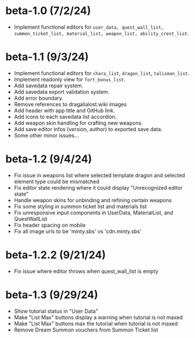 # beta-1.0 (7/2/24)
* Implement functional editors for `user_data, quest_wall_list, summon_ticket_list, material_list, weapon_list, ability_crest_list`.

# beta-1.1 (9/3/24)
* Implement functional editors for `chara_list`, `dragon_list`, `talisman_list`.
* Implement readonly view for `fort_bonus_list`.
* Add savedata repair system.
* Add savedata export validation system.
* Add error boundary.
* Remove references to dragalialost.wiki images
* Add header with app title and GitHub link.
* Add icons to each savedata list accordion.
* Add weapon skin handling for crafting new weapons.
* Add save editor infos (version, author) to exported save data.
* Some other minor issues...

# beta-1.2 (9/4/24)
* Fix issue in weapons list where selected template dragon and selected element type could be mismatched
* Fix editor state rendering where it could display "Unrecognized editor state"
* Handle weapon skins for unbinding and refining certain weapons
* Fix some styling in summon ticket list and materials list
* Fix unresponsive input components in UserData, MaterialList, and QuestWallList
* Fix header spacing on mobile
* Fix all image urls to be 'minty.sbs' vs 'cdn.minty.sbs'

# beta-1.2.2 (9/21/24)
* Fix issue where editor throws when quest_wall_list is empty

# beta-1.3 (9/29/24)
* Show tutorial status in "User Data"
* Make "List Max" buttons display a warning when tutorial is not maxed
* Make "List Max" buttons max the tutorial when tutorial is not maxed
* Remove Dream Summon vouchers from Summon Ticket list